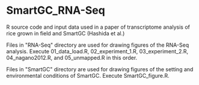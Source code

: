 # SmartGC_RNA-Seq
R source code and input data used in a paper of transcriptome analysis of rice grown in field and SmartGC (Hashida et al.)

Files in "RNA-Seq" directory are used for drawing figures of the RNA-Seq analysis.
Execute 01_data_load.R, 02_experiment_1.R, 03_experiment_2.R, 04_nagano2012.R, and 05_unmapped.R in this order.

Files in "SmartGC" directory are used for drawing figures of the setting and environmental conditions of SmartGC.
Execute SmartGC_figure.R.
